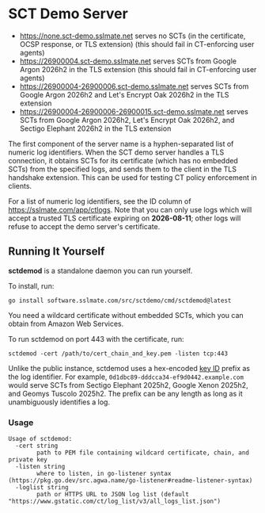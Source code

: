 # SCT Demo Server

* https://none.sct-demo.sslmate.net serves no SCTs (in the certificate, OCSP response, or TLS extension) (this should fail in CT-enforcing user agents)
* https://26900004.sct-demo.sslmate.net serves SCTs from Google Argon 2026h2 in the TLS extension (this should fail in CT-enforcing user agents)
* https://26900004-26900006.sct-demo.sslmate.net serves SCTs from Google Argon 2026h2 and Let's Encrypt Oak 2026h2 in the TLS extension
* https://26900004-26900006-26900015.sct-demo.sslmate.net serves SCTs from Google Argon 2026h2, Let's Encrypt Oak 2026h2, and Sectigo Elephant 2026h2 in the TLS extension

The first component of the server name is a hyphen-separated list of numeric log identifiers. When the SCT demo server handles a TLS connection, it obtains SCTs for its certificate (which has no embedded SCTs) from the specified logs, and sends them to the client in the TLS handshake extension. This can be used for testing CT policy enforcement in clients.

For a list of numeric log identifiers, see the ID column of <https://sslmate.com/app/ctlogs>.  Note that you can only use logs which will accept a trusted TLS certificate expiring on **2026-08-11**; other logs will refuse to accept the demo server's certificate.

## Running It Yourself

**sctdemod** is a standalone daemon you can run yourself.

To install, run:

```
go install software.sslmate.com/src/sctdemo/cmd/sctdemod@latest
```

You need a wildcard certificate without embedded SCTs, which you can obtain from Amazon Web Services.

To run sctdemod on port 443 with the certificate, run:

```
sctdemod -cert /path/to/cert_chain_and_key.pem -listen tcp:443
```

Unlike the public instance, sctdemod uses a hex-encoded [key ID](https://www.rfc-editor.org/rfc/rfc6962#section-3.2) prefix as the log identifier.  For example, `0d1dbc89-dddcca34-ef9d0442.example.com` would serve SCTs from Sectigo Elephant 2025h2, Google Xenon 2025h2, and Geomys Tuscolo 2025h2. The prefix can be any length as long as it unambiguously identifies a log.

### Usage

```
Usage of sctdemod:
  -cert string
        path to PEM file containing wildcard certificate, chain, and private key
  -listen string
        where to listen, in go-listener syntax (https://pkg.go.dev/src.agwa.name/go-listener#readme-listener-syntax)
  -loglist string
        path or HTTPS URL to JSON log list (default "https://www.gstatic.com/ct/log_list/v3/all_logs_list.json")
```
